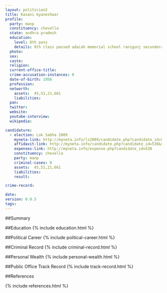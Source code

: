 ```yaml
---
layout: politician2
title: Kasani Gyaneshwar
profile: 
  party: manp
  constituency: chevella
  state: andhra pradesh
  education: 
    level: 8th pass
    details: 9th class passed adaiah memorial school ranigunj secunderabad
  photo: 
  sex: 
  caste: 
  religion: 
  current-office-title: 
  crime-accusation-instances: 0
  date-of-birth: 1956
  profession: 
  networth: 
    assets:  45,51,21,661
    liabilities: 
  pan: 
  twitter: 
  website: 
  youtube-interview: 
  wikipedia: 

candidature: 
  - election: Lok Sabha 2009
    myneta-link: http://myneta.info/ls2009/candidate.php?candidate_id=538
    affidavit-link: http://myneta.info/candidate.php?candidate_id=538&scan=original
    expenses-link: http://myneta.info/expense.php?candidate_id=538
    constituency: chevella 
    party: manp
    criminal-cases: 0
    assets:  45,51,21,661
    liabilities: 
    result:  

crime-record: 

date: 
version: 0.0.5
tags: 
---
```

##Summary


##Education
{% include education.html %}


##Political Career
{% include political-career.html %}


##Criminal Record
{% include criminal-record.html %}


##Personal Wealth
{% include personal-wealth.html %}


##Public Office Track Record
{% include track-record.html %}


##References


{% include references.html %}